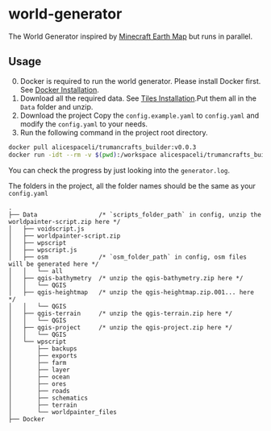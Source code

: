 # world-generator

The World Generator inspired by [Minecraft Earth Map](https://earth.motfe.net/) but runs in parallel.

## Usage

0. Docker is required to run the world generator. Please install Docker first. See [Docker Installation](https://docs.docker.com/get-docker/).
1. Download all the required data. See [Tiles Installation](https://earth.motfe.net/tiles-installation/).Put them all in the `Data` folder and unzip.
2. Download the project Copy the `config.example.yaml` to `config.yaml` and modify the `config.yaml` to your needs.
3. Run the following command in the project root directory.

```bash
docker pull alicespaceli/trumancrafts_builder:v0.0.3
docker run -idt --rm -v $(pwd):/workspace alicespaceli/trumancrafts_builder:v0.0.3
```

You can check the progress by just looking into the `generator.log`.

The folders in the project, all the folder names should be the same as your `config.yaml`

```
.
├── Data                 /* `scripts_folder_path` in config, unzip the worldpainter-script.zip here */
│   ├── voidscript.js
│   ├── worldpainter-script.zip
│   ├── wpscript
│   ├── wpscript.js
│   ├── osm              /* `osm_folder_path` in config, osm files will be generated here */
│   │   └── all
│   ├── qgis-bathymetry  /* unzip the qgis-bathymetry.zip here */
│   │   └── QGIS
│   ├── qgis-heightmap   /* unzip the qgis-heightmap.zip.001... here */
│   │   └── QGIS
│   ├── qgis-terrain     /* unzip the qgis-terrain.zip here */
│   │   └── QGIS
│   ├── qgis-project     /* unzip the qgis-project.zip here */
│   │   └── QGIS
│   └── wpscript
│       ├── backups
│       ├── exports
│       ├── farm
│       ├── layer
│       ├── ocean
│       ├── ores
│       ├── roads
│       ├── schematics
│       ├── terrain
│       └── worldpainter_files
├── Docker


```
